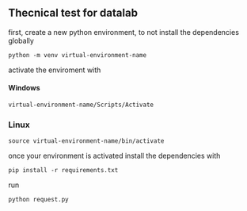 ## Thecnical test for datalab

first, create a new python environment, to not install the dependencies globally

`python -m venv virtual-environment-name`

activate the enviroment with

#### Windows

`virtual-environment-name/Scripts/Activate`

### Linux

`source virtual-environment-name/bin/activate`

once your environment is activated install the dependencies with

`pip install -r requirements.txt`

run

`python request.py`
